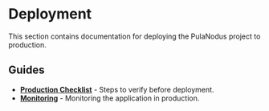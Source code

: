 # Deployment

This section contains documentation for deploying the PulaNodus project to production.

## Guides
- [**Production Checklist**](./production-checklist.md) - Steps to verify before deployment.
- [**Monitoring**](./monitoring.md) - Monitoring the application in production.
